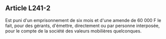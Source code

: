 Article L241-2
----
Est puni d'un emprisonnement de six mois et d'une amende de 60 000 F le fait,
pour des gérants, d'émettre, directement ou par personne interposée, pour le
compte de la société des valeurs mobilières quelconques.
